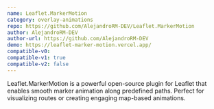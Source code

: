 ```yaml
---
name: Leaflet.MarkerMotion
category: overlay-animations
repo: https://github.com/AlejandroRM-DEV/Leaflet.MarkerMotion
author: AlejandroRM-DEV
author-url: https://github.com/AlejandroRM-DEV
demo: https://leaflet-marker-motion.vercel.app/
compatible-v0:
compatible-v1: true
compatible-v2: false
---
```


Leaflet.MarkerMotion is a powerful open-source plugin for Leaflet that enables smooth marker animation along predefined paths. Perfect for visualizing routes or creating engaging map-based animations.
